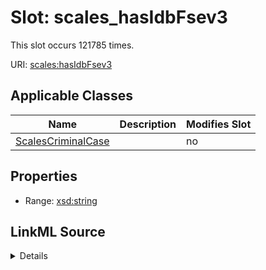 

# Slot: scales_hasIdbFsev3




This slot occurs 121785 times.


URI: [scales:hasIdbFsev3](http://schemas.scales-okn.org/rdf/scales#hasIdbFsev3)



<!-- no inheritance hierarchy -->





## Applicable Classes

| Name | Description | Modifies Slot |
| --- | --- | --- |
| [ScalesCriminalCase](../classes/ScalesCriminalCase.md) |  |  no  |







## Properties

* Range: [xsd:string](http://www.w3.org/2001/XMLSchema#string)







## LinkML Source

<details>

```yaml
name: scales_hasIdbFsev3
from_schema: okns:scales-kg
rank: 1000
slot_uri: scales:hasIdbFsev3
alias: scales_hasIdbFsev3
domain_of:
- scales_CriminalCase
range: string

```
</details>